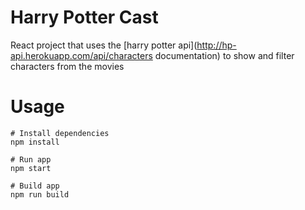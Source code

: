 # Harry Potter Cast

React project that uses the [harry potter api](http://hp-api.herokuapp.com/api/characters documentation) to show and filter characters from the movies

# Usage

```
# Install dependencies
npm install
```

```
# Run app
npm start
```

```
# Build app
npm run build
```
